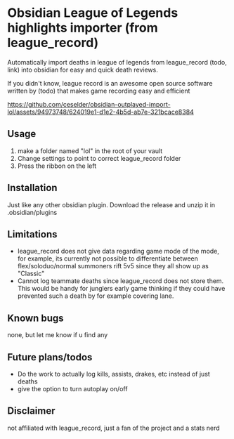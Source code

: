 # Obsidian League of Legends highlights importer (from league_record)
Automatically import deaths in league of legends from league_record (todo, link) into obsidian for easy and quick death reviews.

If you didn't know, league record is an awesome open source software written by (todo) that makes game recording easy and efficient


https://github.com/ceselder/obsidian-outplayed-import-lol/assets/94973748/624019e1-d1e2-4b5d-ab7e-321bcace8384

## Usage
1) make a folder named "lol" in the root of your vault
2) Change settings to point to correct league_record folder
3) Press the ribbon on the left

## Installation
Just like any other obsidian plugin. 
Download the release and unzip it in .obsidian/plugins

## Limitations
* league_record does not give data regarding game mode of the mode, for example, its currently not possible to differentiate between flex/soloduo/normal summoners rift 5v5 since they all show up as "Classic"
* Cannot log teammate deaths since league_record does not store them. This would be handy for junglers early game thinking if they could have prevented such a death by for example covering lane.

## Known bugs
none, but let me know if u find any

## Future plans/todos
* Do the work to actually log kills, assists, drakes, etc instead of just deaths
* give the option to turn autoplay on/off

## Disclaimer
not affiliated with league_record, just a fan of the project and a stats nerd
